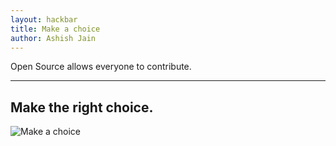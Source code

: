 ```yaml
---
layout: hackbar
title: Make a choice
author: Ashish Jain
---
```


Open Source allows everyone to contribute.

---

## Make the right choice.

![Make a choice]({{site.baseurl}}/assets/images/you_decide.jpg)
